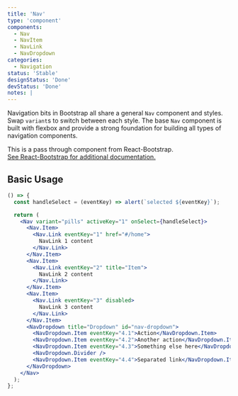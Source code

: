 ```yaml
---
title: 'Nav'
type: 'component'
components:
  - Nav
  - NavItem
  - NavLink
  - NavDropdown
categories:
  - Navigation
status: 'Stable'
designStatus: 'Done'
devStatus: 'Done'
notes: |
---
```


Navigation bits in Bootstrap all share a general `Nav` component and styles. Swap `variant`s to switch between each style. The base `Nav` component is built with flexbox and provide a strong foundation for building all types of navigation components.

<p>
  This is a pass through component from React-Bootstrap.<br/>
  <a href="https://react-bootstrap-v4.netlify.app/components/navs/" target="_blank" rel="noopener noreferrer">
    See React-Bootstrap for additional documentation.
  </a>
</p>

## Basic Usage

```jsx live
() => {
  const handleSelect = (eventKey) => alert(`selected ${eventKey}`);

  return (
    <Nav variant="pills" activeKey="1" onSelect={handleSelect}>
      <Nav.Item>
        <Nav.Link eventKey="1" href="#/home">
          NavLink 1 content
        </Nav.Link>
      </Nav.Item>
      <Nav.Item>
        <Nav.Link eventKey="2" title="Item">
          NavLink 2 content
        </Nav.Link>
      </Nav.Item>
      <Nav.Item>
        <Nav.Link eventKey="3" disabled>
          NavLink 3 content
        </Nav.Link>
      </Nav.Item>
      <NavDropdown title="Dropdown" id="nav-dropdown">
        <NavDropdown.Item eventKey="4.1">Action</NavDropdown.Item>
        <NavDropdown.Item eventKey="4.2">Another action</NavDropdown.Item>
        <NavDropdown.Item eventKey="4.3">Something else here</NavDropdown.Item>
        <NavDropdown.Divider />
        <NavDropdown.Item eventKey="4.4">Separated link</NavDropdown.Item>
      </NavDropdown>
    </Nav>
  );
};
```
